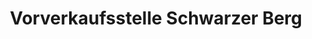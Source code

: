 ---
title: "Vorverkaufsstelle Schwarzer Berg"
url: /braunschweig/vorverkaufsstelle-schwarzer-berg/
shop: Tickets
---
